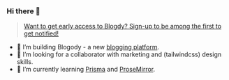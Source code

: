 ### Hi there 👋

> [Want to get early access to Blogdy? Sign-up to be among the first to get notified!](https://landing.blogody.com/)

- 🔭 I’m building Blogody - a new [blogging platform](https://www.jamify.org/2021/01/09/building-a-new-blogging-platform/).
- 👯 I’m looking for a collaborator with marketing and (tailwindcss) design skills.
- 🌱 I’m currently learning [Prisma](https://www.prisma.io/) and [ProseMirror](https://github.com/prosemirror).

<!--
**styxlab/styxlab** is a ✨ _special_ ✨ repository because its `README.md` (this file) appears on your GitHub profile.

Here are some ideas to get you started:

- 🔭 I’m currently working on ...
- 🌱 I’m currently learning ...
- 👯 I’m looking to collaborate on ...
- 🤔 I’m looking for help with ...
- 💬 Ask me about ...
- 📫 How to reach me: ...
- 😄 Pronouns: ...
- ⚡ Fun fact: ...
-->
